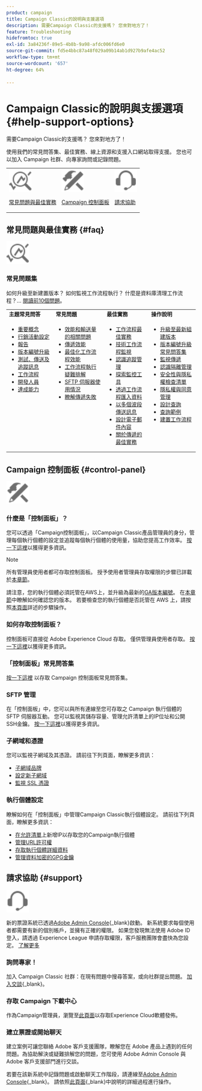 ```yaml
---
product: campaign
title: Campaign Classic的說明與支援選項
description: 需要Campaign Classic的支援嗎？ 您來對地方了！
feature: Troubleshooting
hidefromtoc: true
exl-id: 3a84236f-89e5-4b8b-9a98-afdc006fd6e0
source-git-commit: fd5e4bbc87a48f029a09b14ab1d927b9afe4ac52
workflow-type: tm+mt
source-wordcount: '657'
ht-degree: 64%

---
```


# Campaign Classic的說明與支援選項 {#help-support-options}

需要Campaign Classic的支援嗎？ 您來對地方了！

使用我們的常見問答集、最佳實務、線上資源和支援入口網站取得支援。 您也可以加入 Campaign 社群、向專家詢問或記錄問題。

<table>
    <tr>
        <td><img src="platform/using/assets/do-not-localize/icon-faq.svg" width="60px"><p><a href="#faq">常見問題與最佳實務</a></p></td>
        <td><img src="platform/using/assets/do-not-localize/icon-control-panel.svg" width="60px"><p><a href="#control-panel">Campaign 控制面板</a></p></td>
        <td><img src="platform/using/assets/do-not-localize/icon-support.svg" width="60px"><p><a href="#support">請求協助</a></p></td>
    </tr>
</table>

## 常見問題與最佳實務 {#faq}

<img src="platform/using/assets/do-not-localize/icon-faq.svg" width="60px">

### 常見問題集

如何升級至新建置版本？ 如何監視工作流程執行？ 什麼是資料庫清理工作流程？... [閱讀前10個問題](platform/using/common-questions.md)。

<table>
    <tr><td><strong>主題常見問答</strong></td><td><strong>常見問題</strong></td><td><strong>最佳實務</strong></td><td><strong>操作說明</strong></td></tr>
    <tr>
    <td valign="top">
        <ul>
        <li><a href="platform/using/faq-key-concepts.md">重要概念</a></li>
        <li><a href="platform/using/faq-campaign-config.md">行銷活動設定</a></li>
        <li><a href="platform/using/faq-reporting.md">報告</a></li>
        <li><a href="platform/using/faq-build-upgrade.md">版本編號升級</a></li>
        <li><a href="platform/using/faq-messages.md">測試、傳送及追蹤訊息</a></li>
        <li><a href="platform/using/faq-workflows.md">工作流程</a></li>
        <li><a href="platform/using/faq-developers.md">開發人員</a></li>
        <li><a href="delivery/using/monitoring-deliverability.md">達成能力</a></li>
        </ul>
    </td>
    <td valign="top">
        <ul>
        <li><a href="production/using/performance-and-throughput-issues.md">效能和輸送量的相關問題</a></li>
        <li><a href="delivery/using/delivery-performances.md">傳遞效能</a></li>
        <li><a href="workflow/using/workflow-best-practices.md">最佳化工作流程效能</a></li>
        <li><a href="workflow/using/monitoring-workflow-execution.md">工作流程執行疑難排解</a></li>
        <li><a href="platform/using/sftp-server-usage.md">SFTP 伺服器使用情況</a></li>
        <li><a href="delivery/using/understanding-delivery-failures.md">瞭解傳遞失敗</a></li>
        </ul>
    </td>
   <td valign="top">
        <ul>
        <li><a href="workflow/using/workflow-best-practices.md">工作流程最佳實務</a></li>
        <li><a href="workflow/using/monitoring-technical-workflows.md">技術工作流程監視</a></li>
        <li><a href="delivery/using/about-message-tracking.md">認識追蹤管理</a></li>
        <li><a href="production/using/monitoring-guidelines.md">探索監控工具</a></li>
        <li><a href="platform/using/import-export-workflows.md">透過工作流程匯入資料</a></li>
        <li><a href="delivery/using/steps-sending-the-delivery.md">以多個波段傳送訊息</a></li>
        <li><a href="delivery/using/defining-the-email-content.md">設計電子郵件內容</a></li>
        <li><a href="delivery/using/delivery-best-practices.md">關於傳遞的最佳實務</a></li>
        </ul>
    </td>
    <td valign="top">
        <ul>
        <li><a href="production/using/build-upgrade.md">升級至最新組建版本</a></li>
        <li><a href="platform/using/faq-build-upgrade.md">版本編號升級常見問答集</a></li>
        <li><a href="delivery/using/about-delivery-monitoring.md">監視傳遞</a></li>
        <li><a href="delivery/using/understanding-quarantine-management.md">認識隔離管理</a></li>
        <li><a href="installation/using/get-started-security-privacy.md">安全性與隱私權檢查清單</a></li>
        <li><a href="platform/using/privacy-management.md">隱私權與同意管理</a></li>
        <li><a href="platform/using/steps-to-create-a-query.md">設計查詢</a></li>
        <li><a href="workflow/using/querying-recipient-table.md">查詢範例</a></li>
        <li><a href="workflow/using/building-a-workflow.md">建置工作流程</a></li>
        </ul>
    </td>
    </tr>
</table>

## Campaign 控制面板 {#control-panel}

<img src="platform/using/assets/do-not-localize/icon-control-panel.svg" width="60px">

### 什麼是「控制面板」？

您可以透過「Campaign控制面板」，以Campaign Classic產品管理員的身分，管理每個執行個體的設定並追蹤每個執行個體的使用量，協助您提高工作效率。
[按一下這裡](https://experienceleague.adobe.com/docs/control-panel/using/discover-control-panel/key-features.html?lang=zh-Hant)以獲得更多資訊。

>[!NOTE]
>
>所有管理員使用者都可存取控制面板。 授予使用者管理員存取權限的步驟已詳載於[本章節](https://experienceleague.adobe.com/docs/control-panel/using/discover-control-panel/managing-permissions.html?lang=zh-Hant#discover-control-panel)。
>
>請注意，您的執行個體必須託管在AWS上，並升級為最新的[GA版本編號](rn/using/rn-overview.md)。 在[本章節](platform/using/launching-adobe-campaign.md#getting-your-campaign-version)中瞭解如何確認您的版本。 若要檢查您的執行個體是否託管在 AWS 上，請按照[本頁面](https://experienceleague.adobe.com/docs/control-panel/using/control-panel-home.html?lang=zh-Hant)詳述的步驟操作。

### 如何存取控制面板？

控制面板可直接從 Adobe Experience Cloud 存取。 僅供管理員使用者存取。 [按一下這裡](https://experienceleague.adobe.com/docs/control-panel/using/discover-control-panel/accessing-control-panel.html?lang=zh-Hant)以獲得更多資訊。

### 「控制面板」常見問答集

[按一下這裡](https://experienceleague.adobe.com/docs/control-panel/using/control-panel-home.html?lang=zh-Hant) 以存取 Campaign 控制面板常見問答集。

### SFTP 管理

在「控制面板」中，您可以與所有連線至您可存取之 Campaign 執行個體的 SFTP 伺服器互動。 您可以監視其儲存容量、管理允許清單上的IP位址和公開SSH金鑰。 [按一下這裡](https://experienceleague.adobe.com/docs/control-panel/using/sftp-management/about-sftp-management.html?lang=zh-Hant)以獲得更多資訊。

### 子網域和憑證

您可以監視子網域及其憑證。 請前往下列頁面，瞭解更多資訊：
* [子網域品牌](https://experienceleague.adobe.com/docs/control-panel/using/subdomains-and-certificates/subdomains-branding.html?lang=zh-Hant)
* [設定新子網域](https://experienceleague.adobe.com/docs/control-panel/using/subdomains-and-certificates/setting-up-new-subdomain.html?lang=zh-Hant)
* [監視 SSL 憑證](https://experienceleague.adobe.com/docs/control-panel/using/subdomains-and-certificates/monitoring-ssl-certificates.html?lang=zh-Hant)

### 執行個體設定

瞭解如何在「控制面板」中管理Campaign Classic執行個體設定。 請前往下列頁面，瞭解更多資訊：
* [在允許清單](https://experienceleague.adobe.com/docs/control-panel/using/instances-settings/ip-allow-listing-instance-access.html?lang=zh-Hant)上新增IP以存取您的Campaign執行個體
* [管理URL許可權](https://experienceleague.adobe.com/docs/control-panel/using/instances-settings/url-permissions.html?lang=zh-Hant)
* [存取執行個體詳細資料](https://experienceleague.adobe.com/docs/control-panel/using/instances-settings/instance-details.html?lang=zh-Hant)
* [管理資料加密的GPG金鑰](https://experienceleague.adobe.com/docs/control-panel/using/instances-settings/gpg-keys-management.html?lang=zh-Hant)

## 請求協助 {#support}

<img src="platform/using/assets/do-not-localize/icon-support.svg" width="60px">

新的票證系統已透過[Adobe Admin Console](https://adminconsole.adobe.com/overview){_blank}啟動。 新系統要求每個使用者都需要有新的個別帳戶，並擁有正確的權限。 如果您發現無法使用 Adobe ID 登入，請透過 Experience League 申請存取權限，客戶服務團隊會盡快為您設定。 [了解更多](https://helpx.adobe.com/tw/enterprise/using/support-for-experience-cloud.html)

### 詢問專家！

加入 Campaign Classic 社群：在現有問題中搜尋答案，或向社群提出問題。 [加入交談](https://experienceleaguecommunities.adobe.com/t5/adobe-campaign-classic/ct-p/adobe-campaign-classic-community){_blank}。

### 存取 Campaign 下載中心

作為Campaign管理員，瀏覽至[此頁面](https://experience.adobe.com/#/downloads/content/software-distribution/en/campaign.html)以存取Experience Cloud軟體發佈。

### 建立票證或開始聊天

建立案例可讓您聯絡 Adobe 客戶支援團隊，瞭解您在 Adobe 產品上遇到的任何問題。為協助解決或疑難排解您的問題，您可使用 Adobe Admin Console 與 Adobe 客戶支援部門進行交談。

若要在該新系統中記錄問題或啟動聊天工作階段，請連線至[Adobe Admin Console](https://adminconsole.adobe.com/overview){_blank}。 請依照[此頁面](https://helpx.adobe.com/tw/enterprise/using/support-for-experience-cloud.html){_blank}中說明的詳細過程進行操作。
